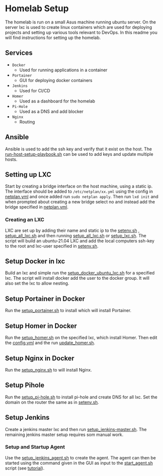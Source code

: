 # Homelab Setup

The homelab is run on a small Asus machine running ubuntu server. On the server lxc is used to create linux containers
which are used for deploying projects and setting up various tools relevant to DevOps. In this readme you will find
instructions for setting up the homelab.

## Services

* `Docker`
    * Used for running applications in a container
* `Portainer`
    * GUI for deploying docker containers
* `Jenkins`
    * Used for CI/CD
* `Homer`
    * Used as a dashboard for the homelab
* `Pi-Hole`
    * Used as a DNS and add blocker
* `Nginx`
    * Routing

## Ansible

Ansible is used to add the ssh key and verify that it exist on the host.
The [run-host-setup-playbook.sh](scripts/lxc-enviroment/run-host-setup-playbook.sh) can be used to add keys and update
multiple hosts.

## Setting up LXC

Start by creating a bridge interface on the host machine, using a static ip. The interface should be added
to `/etc/netplan/xx.yml` using the config
in [netplan.yml](resources/misc/netplan.yml) and once added run `sudo netplan apply`. Then run `lxd init` and when
prompted about creating a new bridge select no and instead add the bridge
specified in [netplan.yml](resources/misc/netplan.yml).

### Creating an LXC

LXC are set up by adding their name and static ip to the [setenv.sh](scripts/setenv.sh)
, [setup_all_lxc.sh](scripts/lxc-enviroment/setup_all_lxc.sh) and then
running [setup_all_lxc.sh](scripts/lxc-enviroment/setup_all_lxc.sh)
or [setup_lxc.sh](scripts/lxc-enviroment/setup_lxc.sh). The script will build an ubuntu-21.04 LXC and add the local
computers ssh-key to the root and lxc-user specified in [setenv.sh](scripts/setenv.sh).

## Setup Docker in lxc

Build an lxc and simple run the [setup_docker_ubuntu_lxc.sh](scripts/docker/setup_docker_ubuntu-lxc.sh) for a specified
lxc. The script will install docker add the user to the docker group. It will also set the lxc to allow nesting.

## Setup Portainer in Docker

Run the [setup_portainer.sh](scripts/docker/apps/setup_portainer.sh) to install which will install Portainer.

## Setup Homer in Docker

Run the [setup_homer.sh](scripts/docker/apps/setup_homer.sh) on the specified
lxc, which install Homer. Then edit the [config.yml](resources/homer-dashboard/config.yml) and the
run [update_homer.sh](scripts/docker/apps/update_homer.sh).

## Setup Nginx in Docker

Run the [setup_nginx.sh](scripts/docker/apps/setup_nginx.sh) to will install Nginx.

## Setup Pihole 

Run the [setup_pi-hole.sh](scripts/misc/setup_pi-hole.sh) to install pi-hole and create DNS for all lxc.
Set the domain on the router the same as in [setenv.sh](scripts/setenv.sh). 

## Setup Jenkins

Create a jenkins master lxc and then run [setup_jenkins-master.sh](scripts/jenkins/setup_jenkins-master.sh). The
remaining jenkins master setup requires som manual work.

### Setup and Startup Agent

Use the [setup_jenkins_agent.sh](scripts/jenkins/setup_jenkins-agent.sh) to create the agent. The agent can then be
started using the command given in the GUI as input to the [start_agent.sh](scripts/jenkins/start_agent.sh) script
(see [tutorial](https://www.youtube.com/watch?v=V2ejGOY_uJI&t=175s)).